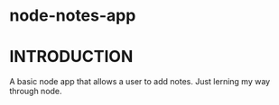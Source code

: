 # node-notes-app

# INTRODUCTION
A basic node app that allows a user to add notes. Just lerning my way through node.
